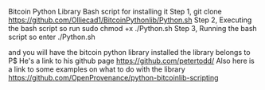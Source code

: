 Bitcoin Python Library Bash script for installing it
Step 1, git clone https://github.com/Olliecad1/BitcoinPythonlib/Python.sh
Step 2, Executing the bash script so run sudo chmod +x ./Python.sh
Step 3, Running the bash script so enter ./Python.sh

and you will have the bitcoin python library installed the library belongs to P$
He's a link to his github page https://github.com/petertodd/
Also here is a link to some examples on what to do with the library
https://github.com/OpenProvenance/python-bitcoinlib-scripting



